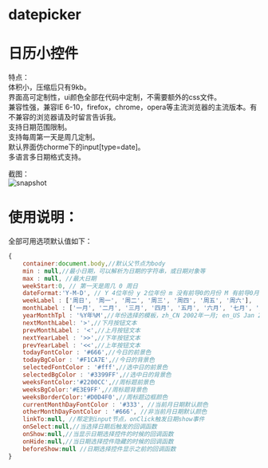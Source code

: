 datepicker
==========

日历小控件
==========
  
  特点：  
    体积小，压缩后只有9kb。  
    界面高可定制性，ui颜色全部在代码中定制，不需要额外的css文件。  
    兼容性强，兼容IE 6-10，firefox，chrome，opera等主流浏览器的主流版本。有不兼容的浏览器请及时留言告诉我。  
    支持日期范围限制。  
    支持每周第一天是周几定制。  
    默认界面仿chorme下的input[type=date]。  
    多语言多日期格式支持。  
  
  截图：  
  ![snapshot](http://banqiaoju.com/wp-content/uploads/2013/01/307496A8-1A4C-4258-A4FD-1E652B22836A.jpg)

使用说明：
==========
全部可用选项默认值如下：  

```Javascript
{
    container:document.body,//默认父节点为body
    min : null,//最小日期，可以解析为日期的字符串，或日期对象等 
    max : null, //最大日期
    weekStart:0, // 第一天是周几 0 周日
    dateFormat:'Y-M-D', // Y 4位年份 y 2位年份 m 没有前导0的月份 M 有前导0月份 d 没有前导0的天数 D有前导0的天数 
    weekLabel : ['周日', '周一', '周二', '周三', '周四', '周五', '周六'],
    monthLabel : ['一月', '二月', '三月', '四月', '五月', '六月', '七月', '八月', '九月', '十月', '十一月', '十二月'],
    yearMonthTpl : '%Y年%M',//年份选择的模板，zh_CN 2002年一月; en_US Jan 2012
    nextMonthLabel: '>',//下月按钮文本
    prevMonthLabel : '<',//上月按钮文本
    nextYearLabel : '>>',//下年按钮文本
    prevYearLabel : '<<',//上年按钮文本
    todayFontColor : '#666',//今日的前景色
    todayBgColor : '#F1CA7E',//今日的背景色
    selectedFontColor : '#fff',//选中日的前景色
    selectedBgColor : '#3399FF',//选中日的背景色
    weeksFontColor:'#2200CC',//周标题前景色
    weeksBgColor:'#E3E9FF',//周标题背景色
    weeksBorderColor:'#D0D4F0',//周标题边框颜色
    currentMonthDayFontColor : '#333', //当前月日期默认颜色
    otherMonthDayFontColor : '#666', //非当前月日期默认颜色
    linkTo:null, //帮定到input节点，onClick触发日期show事件
    onSelect:null,//当选择日期后触发的回调函数
    onShow:null,//当显示日期选择控件的时候的回调函数
    onHide:null,//当日期选择控件隐藏的时候的回调函数
    beforeShow:null //日期选择控件显示之前的回调函数
}
```
